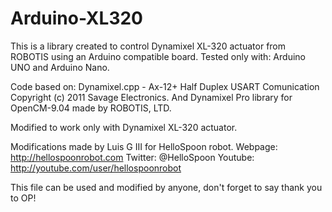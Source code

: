 Arduino-XL320
=============

This is a library created to control Dynamixel XL-320 actuator from ROBOTIS using an Arduino compatible board.
Tested only with: Arduino UNO and Arduino Nano.

 Code based on:
 Dynamixel.cpp - Ax-12+ Half Duplex USART Comunication
 Copyright (c) 2011 Savage Electronics.
 And Dynamixel Pro library for OpenCM-9.04 made by ROBOTIS, LTD.

 Modified to work only with Dynamixel XL-320 actuator.

 Modifications made by Luis G III for HelloSpoon robot.
 Webpage: http://hellospoonrobot.com
 Twitter: @HelloSpoon
 Youtube: http://youtube.com/user/hellospoonrobot

 This file can be used and modified by anyone, 
 don't forget to say thank you to OP!
